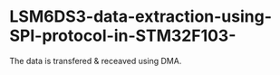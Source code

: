 # LSM6DS3-data-extraction-using-SPI-protocol-in-STM32F103-
The data is transfered &amp; receaved using DMA. 
